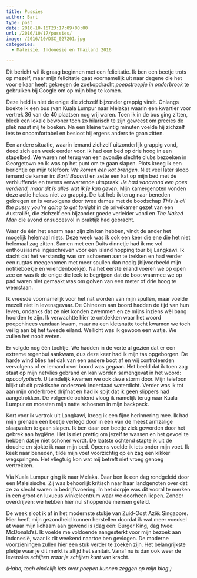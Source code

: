 ```yaml
---
title: Pussies
author: Bart
type: post
date: 2016-10-16T23:17:09+00:00
url: /2016/10/17/pussies/
image: /2016/10/DSC_027201.jpg
categories:
  - Maleisië, Indonesië en Thailand 2016

---
```

Dit bericht wil ik graag beginnen met een felicitatie. Ik ben een beetje trots op mezelf, maar mijn felicitatie gaat voornamelijk uit naar degene die het voor elkaar heeft gekregen de zoekopdracht _poepstreepje in onderbroek_ te gebruiken bij Google om op mijn blog te komen.

Deze held is niet de enige die zichzelf bijzonder grappig vindt. Onlangs boekte ik een bus (van Kuala Lumpur naar Melaka) waarin een kwartier voor vertrek 36 van de 40 plaatsen nog vrij waren. Toen ik in de bus ging zitten, bleek een lokale bewoner toch zo hilarisch te zijn geweest om precies de plek naast mij te boeken. Na een kleine twintig minuten voelde hij zichzelf iets te oncomfortabel en besloot hij ergens anders te gaan zitten.

Een andere situatie, waarin iemand zichzelf uitzonderlijk grappig vond, deed zich een week eerder voor. Ik had een bed op drie hoog in een stapelbed. We waren net terug van een avondje slechte clubs bezoeken in Georgetown en ik was op het punt om te gaan slapen. Plots kreeg ik een berichtje op mijn telefoon: _We komen een kat brengen._ Niet veel later sloop iemand de kamer in: _Bart! Baaart!_ en zette een kat op mijn bed met de verbluffende en tevens verwarrende uitspraak: _Je had vanavond een poes verdiend, maar dit is alles wat ik je kan geven._ Mijn kamergenoten vonden deze actie helaas niet zo grappig. De kat heb ik terug naar beneden gekregen en is vervolgens door twee dames met de boodschap _This is all the pussy you&#8217;re going to get tonight_ in de privékamer gezet van een Australiër, die zichzelf een bijzonder goede verleider vond en _The Naked Man_ die avond onsuccesvol in praktijk had gebracht.

Waar de één het enorm naar zijn zin kan hebben, vindt de ander het mogelijk helemaal niets. Deze week was ik ook een keer die ene die het niet helemaal zag zitten. Samen met een Duits dinnetje had ik me vol enthousiasme ingeschreven voor een island hopping tour bij Langkawi. Ik dacht dat het verstandig was om schoenen aan te trekken en had verder een rugtas meegenomen met meer spullen dan nodig (bijvoorbeeld mijn notitieboekje en vriendenboekje). Na het eerste eiland voeren we op open zee en was ik de enige die leek te begrijpen dat de boot waarmee we op pad waren niet gemaakt was om golven van een meter of drie hoog te weerstaan.

Ik vreesde voornamelijk voor het nat worden van mijn spullen, maar voelde mezelf niet in levensgevaar. De Chinezen aan boord hadden de tijd van hun leven, ondanks dat ze niet konden zwemmen en ze mijns inziens wèl bang hoorden te zijn. Ik verwachtte hier te ontdekken waar het woord poepchinees vandaan kwam, maar na een kletsnatte tocht kwamen we toch veilig aan bij het tweede eiland. Wellicht was ik gewoon een watje. We zullen het nooit weten.

Er volgde nog één tochtje. We hadden in de verte al gezien dat er een extreme regenbui aankwam, dus deze keer had ik mijn tas opgeborgen. De harde wind blies het dak van een andere boot af en wij controleerden vervolgens of er iemand over boord was gegaan. Het beeld dat ik toen zag staat op mijn netvlies gebrand en kan worden samengevat in het woord: _apocalyptisch_. Uiteindelijk kwamen we ook deze storm door. Mijn telefoon blijkt uit dit praktische onderzoek inderdaad waterdicht. Verder was ik tot aan mijn onderbroek drijfnat en had ik spijt dat ik geen slippers had aangetrokken. De volgende ochtend vloog ik namelijk terug naar Kuala Lumpur en moesten mijn natte schoenen in mijn backpack.

Kort voor ik vertrok uit Langkawi, kreeg ik een fijne herinnering mee. Ik had mijn grenzen een beetje verlegd door in één van de meest armzalige slaapzalen te gaan slapen. Ik ben daar een beetje ziek geworden door het gebrek aan hygiëne. Het is niet prettig om jezelf te wassen en het gevoel te hebben dat je niet schoner wordt. De laatste ochtend stapte ik uit de douche en sjokte ik naar mijn bed. Opeens voelde ik iets onder mijn voet. Ik keek naar beneden, tilde mijn voet voorzichtig op en zag een kikker wegspringen. Het vliegtuig kon wat mij betreft niet vroeg genoeg vertrekken.

Via Kuala Lumpur ging ik naar Melaka. Daar ben ik een dag rondgeleid door een Maleisische. Zij was behoorlijk kritisch naar haar landgenoten over dat ze zo slecht waren in bedrijfsvoering. In het dorpje was dit vooral te merken in een groot en luxueus winkelcentrum waar we doorheen liepen. Zonder overdrijven: we hebben hier nul shoppende mensen geteld.

De week sloot ik af in het modernste stukje van Zuid-Oost Azië: Singapore. Hier heeft mijn gezondheid kunnen herstellen doordat ik wat meer voedsel at waar mijn lichaam aan gewend is (dag één: Burger King, dag twee: McDonald&#8217;s). Ik voelde me voldoende aangesterkt voor mijn bezoek aan Indonesië, waar ik dit weekend naartoe ben gevlogen. De moderne voorzieningen zullen hier een stuk verder te zoeken zijn. Het belangrijkste plekje waar je dit merkt is altijd het sanitair. Vanaf nu is dan ook weer de levensles _schijten waar je schijten kunt_ van kracht.

_(Haha, toch eindelijk iets over poepen kunnen zeggen op mijn blog.)_

